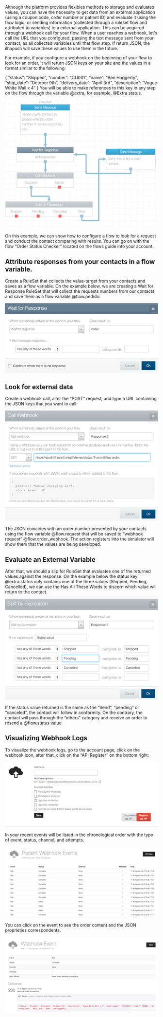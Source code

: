 Although the platform provides flexibles methods to storage and evaluates values, you can have the necessity to get data from an external application (using a coupon code, order number or patient ID) and evaluate it using the flow logic; or sending information (collected through a ruleset flow and attributed to variables) to a external application. This can be acquired through a webhook call for your flow. When a user reaches a webhook, let's call the URL that you configured, passing the text message sent from your contact, as all collected variables until that flow step. If return JSON, the ilhapush will save these values to use them in the future.

For example, if you configure a webhook on the beginning of your flow to look for an order, it will return JSON keys on your site and the values in a format similar to the following:

{
“status”: “Shipped”,
“number”: “CU001”,
“name”: “Ben Haggerty”,
“ship_date”: “October 9th”,
“delivery_date”: “April 3rd”,
“description”: “Vogue White Wall x 4”
}
You will be able to make references to this key in any step on the flow through the variable @extra, for example, @Extra.status.

![](/img/flow/flow59.png)

On this example, we can show how to configure a flow to look for a request and conduct the contact comparing with results. You can go on with the flow “Order Status Checker” located on the flows guide into your account.

## Attribute responses from your contacts in a flow variable. ##

Create a RuleSet that collects the value-target from your contacts and saves as a flow variable. On the example below, we are creating a Wait for Response RuleSet that will collect the requests numbers from our contacts and save them as a flow variable @flow.pedido: 

![](/img/flow/flow60.png)
 
## Look for external data ##

Create a webhook call, alter the “POST” request, and type a URL containing the JSON keys that you want to call:

![](/img/flow/flow61.png)

The JSON coincides with an order number presented by your contacts using the flow variable @flow.request that will be saved to “webhook request” @flow.order_webhook. The action registers into the simulator will show them that the values are being developed.
 
## Evaluate an External Variable ##

After that, we should a slip for RuleSet that evaluates one of the returned values against the response. On the example below the status key @extra.status only contains one of the three values (Shipped, Pending, Cancelled), we can use the Has All These Words to discern which value will return to the contact.
 
![](/img/flow/flow62.png)
 
If the status value returned is the same as the “Send”, “pending” or “canceled”, the contact will follow in conformity. On the contrary, the contact will pass through the “others” category and receive an order to resend a @flow.status value:

 
## Visualizing Webhook Logs ##

To visualize the webhook logs, go to the account page, click on the webhook icon, after that, click on the “API Register” on the bottom right:

![](/img/flow/flow63.png)

In your recent events will be listed in the chronological order with the type of event, status, channel, and attempts.

![](/img/flow/flow64.png)

You can click on the event to see the order content and the JSON proprieties correspondents.

![](/img/flow/flow65.png)
